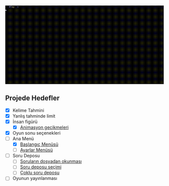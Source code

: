 ![test](./src/learn-console/Learn.Hangman/Assets/gameplay.gif)

## Projede Hedefler
- [x] Kelime Tahmini
- [x] Yanlış tahminde limit
- [x] İnsan figürü
  - [x] [Animasyon gecikmeleri](work/hangman/animasyon-gecikmeleri.md)
- [x] Oyun sonu seçenekleri
- [ ] Ana Menü
  - [x] [Başlangıç Menüsü](work/hangman/ana-menu.md)
  - [ ] [Ayarlar Menüsü](work/hangman/ayarlar-menusu.md)
- [ ] Soru Deposu
  - [ ] [Soruların dosyadan okunması](work/hangman/soru-deposu.md)
  - [ ] [Soru deposu seçimi](work/hangman/soru-deposu-secimi.md)
  - [ ] [Çoklu soru deposu](work/hangman/coklu-soru-deposu.md)
- [ ] Oyunun yayınlanması
